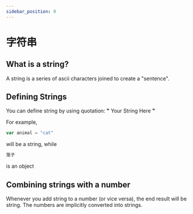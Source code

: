 ```yaml
---
sidebar_position: 9
---
```


# 字符串

## What is a string?
A string is a series of ascii characters joined to create a "sentence".


## Defining Strings

You can define string by using quotation: **"** Your String Here **"**

For example,

```jsx
var animal = "cat"
```
will be a string, while

```jsx
笼子
```
is an object


## Combining strings with a number

Whenever you add string to a number (or vice versa), the end result will be string. The numbers are implicitly converted into strings. 
